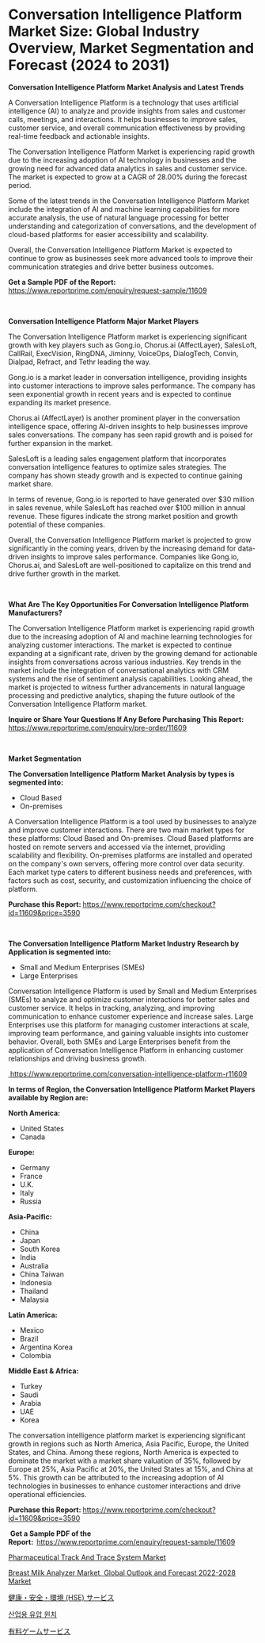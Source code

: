 <p><h1>Conversation Intelligence Platform Market Size: Global Industry Overview, Market Segmentation and Forecast (2024 to 2031)</h1></p><p><strong>Conversation Intelligence Platform Market Analysis and Latest Trends</strong></p>
<p><p>A Conversation Intelligence Platform is a technology that uses artificial intelligence (AI) to analyze and provide insights from sales and customer calls, meetings, and interactions. It helps businesses to improve sales, customer service, and overall communication effectiveness by providing real-time feedback and actionable insights.</p><p>The Conversation Intelligence Platform Market is experiencing rapid growth due to the increasing adoption of AI technology in businesses and the growing need for advanced data analytics in sales and customer service. The market is expected to grow at a CAGR of 28.00% during the forecast period. </p><p>Some of the latest trends in the Conversation Intelligence Platform Market include the integration of AI and machine learning capabilities for more accurate analysis, the use of natural language processing for better understanding and categorization of conversations, and the development of cloud-based platforms for easier accessibility and scalability.</p><p>Overall, the Conversation Intelligence Platform Market is expected to continue to grow as businesses seek more advanced tools to improve their communication strategies and drive better business outcomes.</p></p>
<p><strong>Get a Sample PDF of the Report:&nbsp;</strong> <a href="https://www.reportprime.com/enquiry/request-sample/11609">https://www.reportprime.com/enquiry/request-sample/11609</a></p>
<p>&nbsp;</p>
<p><strong>Conversation Intelligence Platform Major Market Players</strong></p>
<p><p>The Conversation Intelligence Platform market is experiencing significant growth with key players such as Gong.io, Chorus.ai (AffectLayer), SalesLoft, CallRail, ExecVision, RingDNA, Jiminny, VoiceOps, DialogTech, Convin, Dialpad, Refract, and Tethr leading the way. </p><p>Gong.io is a market leader in conversation intelligence, providing insights into customer interactions to improve sales performance. The company has seen exponential growth in recent years and is expected to continue expanding its market presence.</p><p>Chorus.ai (AffectLayer) is another prominent player in the conversation intelligence space, offering AI-driven insights to help businesses improve sales conversations. The company has seen rapid growth and is poised for further expansion in the market.</p><p>SalesLoft is a leading sales engagement platform that incorporates conversation intelligence features to optimize sales strategies. The company has shown steady growth and is expected to continue gaining market share.</p><p>In terms of revenue, Gong.io is reported to have generated over $30 million in sales revenue, while SalesLoft has reached over $100 million in annual revenue. These figures indicate the strong market position and growth potential of these companies.</p><p>Overall, the Conversation Intelligence Platform market is projected to grow significantly in the coming years, driven by the increasing demand for data-driven insights to improve sales performance. Companies like Gong.io, Chorus.ai, and SalesLoft are well-positioned to capitalize on this trend and drive further growth in the market.</p></p>
<p>&nbsp;</p>
<p><strong>What Are The Key Opportunities For Conversation Intelligence Platform Manufacturers?</strong></p>
<p><p>The Conversation Intelligence Platform market is experiencing rapid growth due to the increasing adoption of AI and machine learning technologies for analyzing customer interactions. The market is expected to continue expanding at a significant rate, driven by the growing demand for actionable insights from conversations across various industries. Key trends in the market include the integration of conversational analytics with CRM systems and the rise of sentiment analysis capabilities. Looking ahead, the market is projected to witness further advancements in natural language processing and predictive analytics, shaping the future outlook of the Conversation Intelligence Platform market.</p></p>
<p><strong>Inquire or Share Your Questions If Any Before Purchasing This Report:</strong> <a href="https://www.reportprime.com/enquiry/pre-order/11609">https://www.reportprime.com/enquiry/pre-order/11609</a></p>
<p>&nbsp;</p>
<p><strong>Market Segmentation</strong></p>
<p><strong>The Conversation Intelligence Platform Market Analysis by types is segmented into:</strong></p>
<p><ul><li>Cloud Based</li><li>On-premises</li></ul></p>
<p><p>A Conversation Intelligence Platform is a tool used by businesses to analyze and improve customer interactions. There are two main market types for these platforms: Cloud Based and On-premises. Cloud Based platforms are hosted on remote servers and accessed via the internet, providing scalability and flexibility. On-premises platforms are installed and operated on the company's own servers, offering more control over data security. Each market type caters to different business needs and preferences, with factors such as cost, security, and customization influencing the choice of platform.</p></p>
<p><strong>Purchase this Report:&nbsp;</strong><a href="https://www.reportprime.com/checkout?id=11609&price=3590">https://www.reportprime.com/checkout?id=11609&price=3590</a></p>
<p>&nbsp;</p>
<p><strong>The Conversation Intelligence Platform Market Industry Research by Application is segmented into:</strong></p>
<p><ul><li>Small and Medium Enterprises (SMEs)</li><li>Large Enterprises</li></ul></p>
<p><p>Conversation Intelligence Platform is used by Small and Medium Enterprises (SMEs) to analyze and optimize customer interactions for better sales and customer service. It helps in tracking, analyzing, and improving communication to enhance customer experience and increase sales. Large Enterprises use this platform for managing customer interactions at scale, improving team performance, and gaining valuable insights into customer behavior. Overall, both SMEs and Large Enterprises benefit from the application of Conversation Intelligence Platform in enhancing customer relationships and driving business growth.</p></p>
<p><a href="https://www.reportprime.com/conversation-intelligence-platform-r11609">&nbsp;https://www.reportprime.com/conversation-intelligence-platform-r11609</a></p>
<p><strong>In terms of Region, the Conversation Intelligence Platform Market Players available by Region are:</strong></p>
<p>
    <p> <strong> North America: </strong>
        <ul>
            <li>United States</li>
            <li>Canada</li>
        </ul>
        </p> 
    <p> <strong> Europe: </strong>
        <ul>
            <li>Germany</li>
            <li>France</li>
            <li>U.K.</li>
            <li>Italy</li>
            <li>Russia</li>
        </ul>
        </p> 
    <p> <strong> Asia-Pacific: </strong>
        <ul>
            <li>China</li>
            <li>Japan</li>
            <li>South Korea</li>
            <li>India</li>
            <li>Australia</li>
            <li>China Taiwan</li>
            <li>Indonesia</li>
            <li>Thailand</li>
            <li>Malaysia</li>
        </ul>
        </p> 
    <p> <strong> Latin America: </strong>
        <ul>
            <li>Mexico</li>
            <li>Brazil</li>
            <li>Argentina Korea</li>
            <li>Colombia</li>
        </ul>
        </p> 
    <p> <strong> Middle East & Africa: </strong>
        <ul>
            <li>Turkey</li>
            <li>Saudi</li>
            <li>Arabia</li>
            <li>UAE</li>
            <li>Korea</li>
        </ul>
    </p>
    </p>
<p><p>The conversation intelligence platform market is experiencing significant growth in regions such as North America, Asia Pacific, Europe, the United States, and China. Among these regions, North America is expected to dominate the market with a market share valuation of 35%, followed by Europe at 25%, Asia Pacific at 20%, the United States at 15%, and China at 5%. This growth can be attributed to the increasing adoption of AI technologies in businesses to enhance customer interactions and drive operational efficiencies.</p></p>
<p><strong>Purchase this Report: </strong><a href="https://www.reportprime.com/checkout?id=11609&price=3590">https://www.reportprime.com/checkout?id=11609&price=3590</a></p>
<p>&nbsp;<strong>Get a Sample PDF of the Report:&nbsp;&nbsp;</strong><a href="https://www.reportprime.com/enquiry/request-sample/11609">https://www.reportprime.com/enquiry/request-sample/11609</a></p>
<p><strong></strong></p>
<p><p><a href="https://medium.com/@beaugrant95/pharmaceutical-track-and-trace-system-market-size-market-segmentation-market-trends-and-growth-d8be361cbf7c">Pharmaceutical Track And Trace System Market</a></p><p><a href="https://issuu.com/reportprime-2/docs/breast-milk-analyzer-market-global-outlook-and-for">Breast Milk Analyzer Market, Global Outlook and Forecast 2022-2028 Market</a></p><p><a href="https://medium.com/@jeannesawayn2023/2024%E5%B9%B4%E3%81%8B%E3%82%892031%E5%B9%B4%E3%81%BE%E3%81%A7%E3%81%AE%E6%9C%9F%E9%96%93%E3%81%AB%E3%81%8A%E3%81%91%E3%82%8B%E5%81%A5%E5%BA%B7-%E5%AE%89%E5%85%A8-%E7%92%B0%E5%A2%83-hse-%E3%82%B5%E3%83%BC%E3%83%93%E3%82%B9%E5%B8%82%E5%A0%B4%E3%81%AE%E3%82%B7%E3%82%A7%E3%82%A2%E3%81%A8%E7%AB%B6%E4%BA%89%E7%92%B0%E5%A2%83%E3%81%AB%E9%96%A2%E3%81%99%E3%82%8B%E6%B4%9E%E5%AF%9F-a5ab177f400d">健康・安全・環境 (HSE) サービス</a></p><p><a href="https://medium.com/@melodyfunk1988/%EA%B8%80%EB%A1%9C%EB%B2%8C-%EC%82%B0%EC%97%85%EC%9A%A9-%EC%9C%A0%EC%95%95-%EC%9C%88%EC%B9%98-%EC%8B%9C%EC%9E%A5-%EB%B6%80%EB%AC%B8-%EC%9C%A0%ED%98%95-%EC%9D%91%EC%9A%A9-%EC%8B%9C%EC%9E%A5-%EC%B0%B8%EA%B0%80%EC%9E%90-%EC%A0%84%EB%9E%B5-%EC%A7%80%EC%97%AD-%EC%84%B1%EC%9E%A5-%EC%9D%B8%EC%82%AC%EC%9D%B4%ED%8A%B8-%EB%B0%8F-%EB%AF%B8%EB%9E%98-%EC%A0%84%EB%A7%9D-2024-2031-b32fbf032918">산업용 유압 윈치</a></p><p><a href="https://medium.com/@devanrutherford2002/%E6%94%AF%E6%89%95%E3%81%84%E3%82%B2%E3%83%BC%E3%83%A0%E3%82%B5%E3%83%BC%E3%83%93%E3%82%B9%E5%B8%82%E5%A0%B4%E3%81%AE%E8%AA%BF%E6%9F%BB-%E7%94%A3%E6%A5%AD%E3%81%AE%E9%80%B2%E5%8C%96%E3%81%8A%E3%82%88%E3%81%B32031%E5%B9%B4%E3%81%BE%E3%81%A7%E3%81%AE%E4%BA%88%E6%B8%AC-c40ffde6a013">有料ゲームサービス</a></p></p>